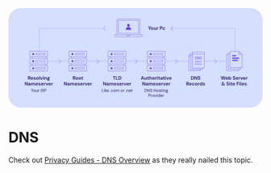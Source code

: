 ![Cover](../assets/dns.png)

# DNS

Check out [Privacy Guides - DNS Overview](https://www.privacyguides.org/en/advanced/dns-overview) as they really nailed this topic.
